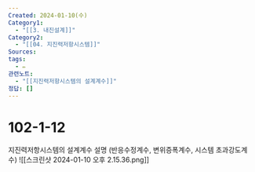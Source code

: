 ```yaml
---
Created: 2024-01-10(수)
Category1:
  - "[[3. 내진설계]]"
Category2:
  - "[[04. 지진력저항시스템]]"
Sources: 
tags:
  - ✏️
관련노트:
  - "[[지진력저항시스템의 설계계수]]"
정답: []
---
```

# 102-1-12
지진력저항시스템의 설계계수 설명 (반응수정계수, 변위증폭계수, 시스템 초과강도계수)
![[스크린샷 2024-01-10 오후 2.15.36.png]]
